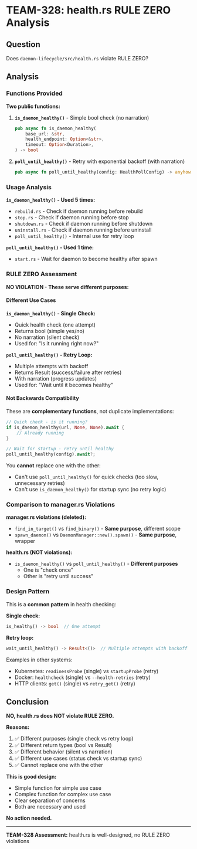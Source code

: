 # TEAM-328: health.rs RULE ZERO Analysis

## Question
Does `daemon-lifecycle/src/health.rs` violate RULE ZERO?

## Analysis

### Functions Provided

**Two public functions:**

1. **`is_daemon_healthy()`** - Simple bool check (no narration)
   ```rust
   pub async fn is_daemon_healthy(
       base_url: &str,
       health_endpoint: Option<&str>,
       timeout: Option<Duration>,
   ) -> bool
   ```

2. **`poll_until_healthy()`** - Retry with exponential backoff (with narration)
   ```rust
   pub async fn poll_until_healthy(config: HealthPollConfig) -> anyhow::Result<()>
   ```

### Usage Analysis

**`is_daemon_healthy()` - Used 5 times:**
- `rebuild.rs` - Check if daemon running before rebuild
- `stop.rs` - Check if daemon running before stop
- `shutdown.rs` - Check if daemon running before shutdown
- `uninstall.rs` - Check if daemon running before uninstall
- `poll_until_healthy()` - Internal use for retry loop

**`poll_until_healthy()` - Used 1 time:**
- `start.rs` - Wait for daemon to become healthy after spawn

### RULE ZERO Assessment

**NO VIOLATION - These serve different purposes:**

#### Different Use Cases

**`is_daemon_healthy()` - Single Check:**
- Quick health check (one attempt)
- Returns bool (simple yes/no)
- No narration (silent check)
- Used for: "Is it running right now?"

**`poll_until_healthy()` - Retry Loop:**
- Multiple attempts with backoff
- Returns Result (success/failure after retries)
- With narration (progress updates)
- Used for: "Wait until it becomes healthy"

#### Not Backwards Compatibility

These are **complementary functions**, not duplicate implementations:

```rust
// Quick check - is it running?
if is_daemon_healthy(url, None, None).await {
    // Already running
}

// Wait for startup - retry until healthy
poll_until_healthy(config).await?;
```

You **cannot** replace one with the other:
- Can't use `poll_until_healthy()` for quick checks (too slow, unnecessary retries)
- Can't use `is_daemon_healthy()` for startup sync (no retry logic)

### Comparison to manager.rs Violations

**manager.rs violations (deleted):**
- `find_in_target()` vs `find_binary()` - **Same purpose**, different scope
- `spawn_daemon()` vs `DaemonManager::new().spawn()` - **Same purpose**, wrapper

**health.rs (NOT violations):**
- `is_daemon_healthy()` vs `poll_until_healthy()` - **Different purposes**
  - One is "check once"
  - Other is "retry until success"

### Design Pattern

This is a **common pattern** in health checking:

**Single check:**
```rust
is_healthy() -> bool  // One attempt
```

**Retry loop:**
```rust
wait_until_healthy() -> Result<()>  // Multiple attempts with backoff
```

Examples in other systems:
- Kubernetes: `readinessProbe` (single) vs `startupProbe` (retry)
- Docker: `healthcheck` (single) vs `--health-retries` (retry)
- HTTP clients: `get()` (single) vs `retry_get()` (retry)

## Conclusion

**NO, health.rs does NOT violate RULE ZERO.**

**Reasons:**
1. ✅ Different purposes (single check vs retry loop)
2. ✅ Different return types (bool vs Result)
3. ✅ Different behavior (silent vs narration)
4. ✅ Different use cases (status check vs startup sync)
5. ✅ Cannot replace one with the other

**This is good design:**
- Simple function for simple use case
- Complex function for complex use case
- Clear separation of concerns
- Both are necessary and used

**No action needed.**

---

**TEAM-328 Assessment:** health.rs is well-designed, no RULE ZERO violations
